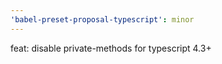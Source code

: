 ```yaml
---
'babel-preset-proposal-typescript': minor
---
```


feat: disable private-methods for typescript 4.3+
